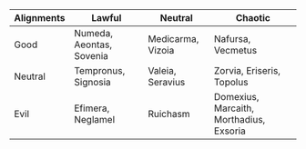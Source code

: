 
| Alignments | Lawful                   | Neutral           | Chaotic                                 |
| ---------- | ------------------------ | ----------------- | --------------------------------------- |
| Good       | Numeda, Aeontas, Sovenia | Medicarma, Vizoia | Nafursa, Vecmetus                       |
| Neutral    | Tempronus, Signosia      | Valeia, Seravius  | Zorvia, Eriseris, Topolus               |
| Evil       | Efimera, Neglamel        | Ruichasm          | Domexius, Marcaith, Morthadius, Exsoria |
